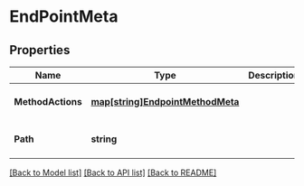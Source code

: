 # EndPointMeta

## Properties
Name | Type | Description | Notes
------------ | ------------- | ------------- | -------------
**MethodActions** | [**map[string]EndpointMethodMeta**](EndpointMethodMeta.md) |  | [optional] [default to null]
**Path** | **string** |  | [optional] [default to null]

[[Back to Model list]](../README.md#documentation-for-models) [[Back to API list]](../README.md#documentation-for-api-endpoints) [[Back to README]](../README.md)

